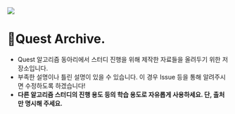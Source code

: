 <img src="https://github.com/wzrabbit/quest-algorithm-club/assets/87642422/e0a078b5-cfbd-4761-b2c8-5636cd1dd415" />  
<br />

  <h1>📜Quest Archive.</h1>


- Quest 알고리즘 동아리에서 스터디 진행을 위해 제작한 자료들을 올려두기 위한 저장소입니다.
- 부족한 설명이나 틀린 설명이 있을 수 있습니다. 이 경우 Issue 등을 통해 알려주시면 수정하도록 하겠습니다!
- **다른 알고리즘 스터디의 진행 용도 등의 학습 용도로 자유롭게 사용하세요. 단, 출처만 명시해 주세요.**
